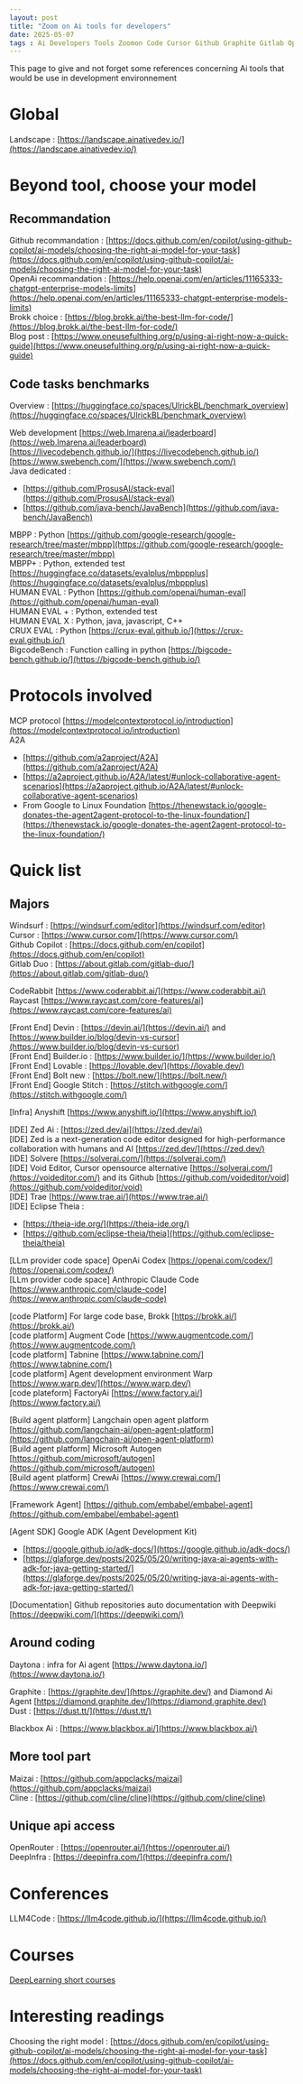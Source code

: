 ```yaml
---
layout: post
title: "Zoom on Ai tools for developers"
date: 2025-05-07
tags : Ai Developers Tools Zoomon Code Cursor Github Graphite Gitlab Openrouter Deepinfra Model Daytona Theia Trae Brokk Models Benchmark Augment Codex Openai Claude Deeplearning Diamond Graphite Mcp A2a
---
```


This page to give and not forget some references concerning Ai tools that would be use in development environnement

# Global

Landscape : [https://landscape.ainativedev.io/](https://landscape.ainativedev.io/)        

# Beyond tool, choose your model

## Recommandation     

Github recommandation : [https://docs.github.com/en/copilot/using-github-copilot/ai-models/choosing-the-right-ai-model-for-your-task](https://docs.github.com/en/copilot/using-github-copilot/ai-models/choosing-the-right-ai-model-for-your-task)     
OpenAi recommandation : [https://help.openai.com/en/articles/11165333-chatgpt-enterprise-models-limits](https://help.openai.com/en/articles/11165333-chatgpt-enterprise-models-limits)       
Brokk choice : [https://blog.brokk.ai/the-best-llm-for-code/](https://blog.brokk.ai/the-best-llm-for-code/)          
Blog post : [https://www.oneusefulthing.org/p/using-ai-right-now-a-quick-guide](https://www.oneusefulthing.org/p/using-ai-right-now-a-quick-guide)         

## Code tasks benchmarks       

Overview : [https://huggingface.co/spaces/UlrickBL/benchmark_overview](https://huggingface.co/spaces/UlrickBL/benchmark_overview)       

Web development [https://web.lmarena.ai/leaderboard](https://web.lmarena.ai/leaderboard)      
[https://livecodebench.github.io/](https://livecodebench.github.io/)     
[https://www.swebench.com/](https://www.swebench.com/)    
Java dedicated :   
* [https://github.com/ProsusAI/stack-eval](https://github.com/ProsusAI/stack-eval)      
* [https://github.com/java-bench/JavaBench](https://github.com/java-bench/JavaBench)       

MBPP : Python [https://github.com/google-research/google-research/tree/master/mbpp](https://github.com/google-research/google-research/tree/master/mbpp)     
MBPP+ : Python, extended test [https://huggingface.co/datasets/evalplus/mbppplus](https://huggingface.co/datasets/evalplus/mbppplus)        
HUMAN EVAL : Python [https://github.com/openai/human-eval](https://github.com/openai/human-eval)       
HUMAN EVAL + : Python, extended test      
HUMAN EVAL X : Python, java, javascript, C++     
CRUX EVAL : Python [https://crux-eval.github.io/](https://crux-eval.github.io/)     
BigcodeBench : Function calling in python [https://bigcode-bench.github.io/](https://bigcode-bench.github.io/)      

# Protocols involved

MCP protocol [https://modelcontextprotocol.io/introduction](https://modelcontextprotocol.io/introduction)         
A2A 
* [https://github.com/a2aproject/A2A](https://github.com/a2aproject/A2A)                
* [https://a2aproject.github.io/A2A/latest/#unlock-collaborative-agent-scenarios](https://a2aproject.github.io/A2A/latest/#unlock-collaborative-agent-scenarios)                 
* From Google to Linux Foundation [https://thenewstack.io/google-donates-the-agent2agent-protocol-to-the-linux-foundation/](https://thenewstack.io/google-donates-the-agent2agent-protocol-to-the-linux-foundation/)            

# Quick list

## Majors

Windsurf : [https://windsurf.com/editor](https://windsurf.com/editor)       
Cursor : [https://www.cursor.com/](https://www.cursor.com/)        
Github Copilot : [https://docs.github.com/en/copilot](https://docs.github.com/en/copilot)       
Gitlab Duo : [https://about.gitlab.com/gitlab-duo/](https://about.gitlab.com/gitlab-duo/)         

CodeRabbit [https://www.coderabbit.ai/](https://www.coderabbit.ai/)        
Raycast [https://www.raycast.com/core-features/ai](https://www.raycast.com/core-features/ai)        

[Front End] Devin : [https://devin.ai/](https://devin.ai/) and [https://www.builder.io/blog/devin-vs-cursor](https://www.builder.io/blog/devin-vs-cursor)      
[Front End] Builder.io : [https://www.builder.io/](https://www.builder.io/)        
[Front End] Lovable : [https://lovable.dev/](https://lovable.dev/)       
[Front End] Bolt new : [https://bolt.new/](https://bolt.new/)         
[Front End] Google Stitch : [https://stitch.withgoogle.com/](https://stitch.withgoogle.com/)     

[Infra] Anyshift [https://www.anyshift.io/](https://www.anyshift.io/)          

[IDE] Zed Ai : [https://zed.dev/ai](https://zed.dev/ai)      
[IDE] Zed is a next-generation code editor designed for high-performance collaboration with humans and AI [https://zed.dev/](https://zed.dev/)          
[IDE] Solvere [https://solverai.com/](https://solverai.com/)  
[IDE] Void Editor, Cursor opensource alternative [https://solverai.com/](https://voideditor.com/) and its Github [https://github.com/voideditor/void](https://github.com/voideditor/void)             
[IDE] Trae [https://www.trae.ai/](https://www.trae.ai/)          
[IDE] Eclipse Theia :      
* [https://theia-ide.org/](https://theia-ide.org/)     
* [https://github.com/eclipse-theia/theia](https://github.com/eclipse-theia/theia)              


[LLm provider code space] OpenAi Codex [https://openai.com/codex/](https://openai.com/codex/)           
[LLm provider code space] Anthropic Claude Code [https://www.anthropic.com/claude-code](https://www.anthropic.com/claude-code)          

[code Platform] For large code base, Brokk [https://brokk.ai/](https://brokk.ai/)      
[code platform] Augment Code [https://www.augmentcode.com/](https://www.augmentcode.com/)       
[code platform] Tabnine [https://www.tabnine.com/](https://www.tabnine.com/)       
[code platform] Agent development environment Warp [https://www.warp.dev/](https://www.warp.dev/)       
[code plateform] FactoryAi [https://www.factory.ai/](https://www.factory.ai/)              

[Build agent platform] Langchain open agent platform [https://github.com/langchain-ai/open-agent-platform](https://github.com/langchain-ai/open-agent-platform)        
[Build agent platform] Microsoft Autogen [https://github.com/microsoft/autogen](https://github.com/microsoft/autogen)       
[Build agent platform] CrewAi [https://www.crewai.com/](https://www.crewai.com/)        

[Framework Agent] [https://github.com/embabel/embabel-agent](https://github.com/embabel/embabel-agent)       

[Agent SDK]  Google ADK (Agent Development Kit)        
* [https://google.github.io/adk-docs/](https://google.github.io/adk-docs/)         
* [https://glaforge.dev/posts/2025/05/20/writing-java-ai-agents-with-adk-for-java-getting-started/](https://glaforge.dev/posts/2025/05/20/writing-java-ai-agents-with-adk-for-java-getting-started/)       

[Documentation] Github repositories auto documentation with Deepwiki [https://deepwiki.com/](https://deepwiki.com/)      


## Around coding

Daytona : infra for Ai agent [https://www.daytona.io/](https://www.daytona.io/)        

Graphite : [https://graphite.dev/](https://graphite.dev/) and Diamond Ai Agent [https://diamond.graphite.dev/](https://diamond.graphite.dev/)        
Dust : [https://dust.tt/](https://dust.tt/)         

Blackbox Ai : [https://www.blackbox.ai/](https://www.blackbox.ai/)        

## More tool part

Maizai : [https://github.com/appclacks/maizai](https://github.com/appclacks/maizai)            
Cline : [https://github.com/cline/cline](https://github.com/cline/cline)       

## Unique api access

OpenRouter : [https://openrouter.ai/](https://openrouter.ai/)         
DeepInfra : [https://deepinfra.com/](https://deepinfra.com/)        

# Conferences

LLM4Code : [https://llm4code.github.io/](https://llm4code.github.io/)        

# Courses

[DeepLearning short courses](https://www.deeplearning.ai/courses/?courses_date_desc%5BrefinementList%5D%5Bcourse_type%5D%5B0%5D=Short%20Courses&courses_date_desc%5BrefinementList%5D%5Btopic%5D%5B0%5D=AI%20in%20Software%20Development)      

# Interesting readings

Choosing the right model : [https://docs.github.com/en/copilot/using-github-copilot/ai-models/choosing-the-right-ai-model-for-your-task](https://docs.github.com/en/copilot/using-github-copilot/ai-models/choosing-the-right-ai-model-for-your-task)        
